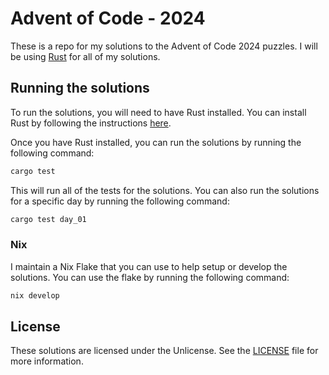 # Advent of Code - 2024

These is a repo for my solutions to the Advent of Code 2024 puzzles. I will be using [Rust](https://www.rust-lang.org/) for all of my solutions.

## Running the solutions

To run the solutions, you will need to have Rust installed. You can install Rust by following the instructions [here](https://www.rust-lang.org/tools/install).

Once you have Rust installed, you can run the solutions by running the following command:

```sh
cargo test
```

This will run all of the tests for the solutions. You can also run the solutions for a specific day by running the following command:

```sh
cargo test day_01
```

### Nix

I maintain a Nix Flake that you can use to help setup or develop the solutions.
You can use the flake by running the following command:

```sh
nix develop
```

## License

These solutions are licensed under the Unlicense. See the [LICENSE](LICENSE) file for more information.
